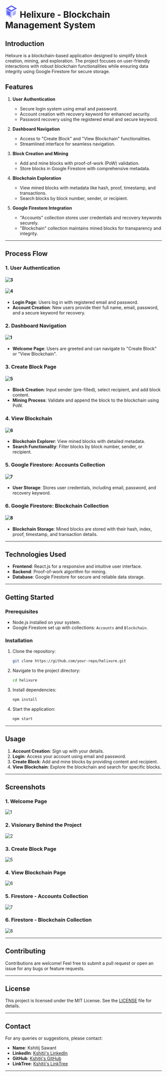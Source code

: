 # <img src="src/assets/HL.png" alt="InVision Logo" width="40"/> Helixure - Blockchain Management System

## Introduction
Helixure is a blockchain-based application designed to simplify block creation, mining, and exploration. The project focuses on user-friendly interactions with robust blockchain functionalities while ensuring data integrity using Google Firestore for secure storage.

## Features
1. **User Authentication**
   - Secure login system using email and password.
   - Account creation with recovery keyword for enhanced security.
   - Password recovery using the registered email and secure keyword.

2. **Dashboard Navigation**
   - Access to "Create Block" and "View Blockchain" functionalities.
   - Streamlined interface for seamless navigation.

3. **Block Creation and Mining**
   - Add and mine blocks with proof-of-work (PoW) validation.
   - Store blocks in Google Firestore with comprehensive metadata.

4. **Blockchain Exploration**
   - View mined blocks with metadata like hash, proof, timestamp, and transactions.
   - Search blocks by block number, sender, or recipient.

5. **Google Firestore Integration**
   - "Accounts" collection stores user credentials and recovery keywords securely.
   - "Blockchain" collection maintains mined blocks for transparency and integrity.

---

## Process Flow

### 1. User Authentication
#### ![3](https://github.com/user-attachments/assets/7ad7e9e9-a6c2-46d2-acfc-442e56f7fddd)
#### ![4](https://github.com/user-attachments/assets/c2c83146-7fe2-47e0-b324-adc41d92659f)

- **Login Page**: Users log in with registered email and password.
- **Account Creation**: New users provide their full name, email, password, and a secure keyword for recovery.

### 2. Dashboard Navigation
#### ![1](https://github.com/user-attachments/assets/589308f6-b2c3-40a6-9516-9cdb4f1d7062)

- **Welcome Page**: Users are greeted and can navigate to "Create Block" or "View Blockchain".

### 3. Create Block Page
#### ![5](https://github.com/user-attachments/assets/edf4d93b-37c2-483d-9ed1-0081f1f70fa1)

- **Block Creation**: Input sender (pre-filled), select recipient, and add block content.
- **Mining Process**: Validate and append the block to the blockchain using PoW.

### 4. View Blockchain
#### ![6](https://github.com/user-attachments/assets/5b4713e6-617d-4648-b994-eec67ba8cbde)

- **Blockchain Explorer**: View mined blocks with detailed metadata.
- **Search Functionality**: Filter blocks by block number, sender, or recipient.

### 5. Google Firestore: Accounts Collection
#### ![7](https://github.com/user-attachments/assets/ddcb873a-a156-4c3f-8dc9-9f94f0c0b7fa)

- **User Storage**: Stores user credentials, including email, password, and recovery keyword.

### 6. Google Firestore: Blockchain Collection
#### ![8](https://github.com/user-attachments/assets/58cc74c5-e7b3-49b6-a486-597a9ce06d06)

- **Blockchain Storage**: Mined blocks are stored with their hash, index, proof, timestamp, and transaction details.

---

## Technologies Used
- **Frontend**: React.js for a responsive and intuitive user interface.
- **Backend**: Proof-of-work algorithm for mining.
- **Database**: Google Firestore for secure and reliable data storage.

---

## Getting Started

### Prerequisites
- Node.js installed on your system.
- Google Firestore set up with collections: `Accounts` and `Blockchain`.

### Installation
1. Clone the repository:
   ```bash
   git clone https://github.com/your-repo/helixure.git
   ```
2. Navigate to the project directory:
   ```bash
   cd helixure
   ```
3. Install dependencies:
   ```bash
   npm install
   ```
4. Start the application:
   ```bash
   npm start
   ```

---

## Usage
1. **Account Creation**: Sign up with your details.
2. **Login**: Access your account using email and password.
3. **Create Block**: Add and mine blocks by providing content and recipient.
4. **View Blockchain**: Explore the blockchain and search for specific blocks.

---

## Screenshots

### 1. Welcome Page
![1](https://github.com/user-attachments/assets/c216a11f-5ec6-40d4-8055-b6b6494ef149)


### 2. Visionary Behind the Project
![2](https://github.com/user-attachments/assets/81548987-b266-423b-aef2-36282d5d78eb)


### 3. Create Block Page
![5](https://github.com/user-attachments/assets/cc8498ae-f644-4522-8061-c2c26a5baf89)


### 4. View Blockchain Page
![6](https://github.com/user-attachments/assets/cd88dbc9-88e2-4844-a594-6644bdb17b35)


### 5. Firestore - Accounts Collection

![7](https://github.com/user-attachments/assets/acd27ecd-446c-4094-8237-4d13c45a40e2)

### 6. Firestore - Blockchain Collection
![8](https://github.com/user-attachments/assets/2e356fbc-dbb9-41a8-bd8f-668ff4bf4a38)


---

## Contributing
Contributions are welcome! Feel free to submit a pull request or open an issue for any bugs or feature requests.

---

## License
This project is licensed under the MIT License. See the [LICENSE](LICENSE) file for details.

---

## Contact
For any queries or suggestions, please contact:
- **Name**: Kshitij Sawant
- **LinkedIn**: [Kshitij's LinkedIn](https://www.linkedin.com/in/kshitijksawant/)
- **GitHub**: [Kshitij's GitHub](https://github.com/KshitijSawant1)
- **LinkTree**: [Kshitij's LinkTree](https://linktr.ee/kshitij_sawant)

---
